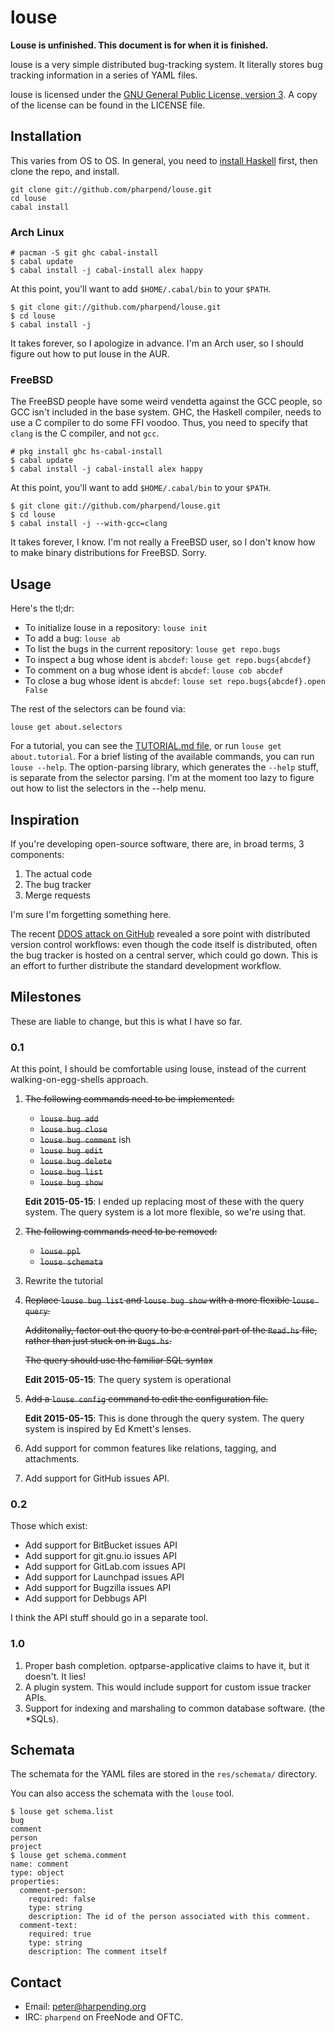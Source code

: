 # louse

**Louse is unfinished. This document is for when it is finished.**

louse is a very simple distributed bug-tracking system. It literally
stores bug tracking information in a series of YAML files.

louse is licensed under the
[GNU General Public License, version 3](https://gnu.org/licenses/gpl). A
copy of the license can be found in the LICENSE file.

## Installation

This varies from OS to OS. In general, you need to
[install Haskell](https://github.com/bitemyapp/learnhaskell/blob/master/install.md)
first, then clone the repo, and install.

    git clone git://github.com/pharpend/louse.git
    cd louse
    cabal install

### Arch Linux

    # pacman -S git ghc cabal-install
    $ cabal update
    $ cabal install -j cabal-install alex happy

At this point, you'll want to add `$HOME/.cabal/bin` to your `$PATH`.

    $ git clone git://github.com/pharpend/louse.git
    $ cd louse
    $ cabal install -j

It takes forever, so I apologize in advance. I'm an Arch user, so I
should figure out how to put louse in the AUR.

### FreeBSD

The FreeBSD people have some weird vendetta against the GCC people, so
GCC isn't included in the base system. GHC, the Haskell compiler, needs
to use a C compiler to do some FFI voodoo. Thus, you need to specify
that `clang` is the C compiler, and not `gcc`.

    # pkg install ghc hs-cabal-install
    $ cabal update
    $ cabal install -j cabal-install alex happy
    
At this point, you'll want to add `$HOME/.cabal/bin` to your `$PATH`.

    $ git clone git://github.com/pharpend/louse.git
    $ cd louse
    $ cabal install -j --with-gcc=clang

It takes forever, I know. I'm not really a FreeBSD user, so I don't know
how to make binary distributions for FreeBSD. Sorry.

## Usage

Here's the tl;dr:

* To initialize louse in a repository: `louse init`
* To add a bug: `louse ab`
* To list the bugs in the current repository: `louse get repo.bugs`
* To inspect a bug whose ident is `abcdef`: `louse get repo.bugs{abcdef}`
* To comment on a bug whose ident is `abcdef`: `louse cob abcdef`
* To close a bug whose ident is `abcdef`: `louse set repo.bugs{abcdef}.open False`

The rest of the selectors can be found via:

    louse get about.selectors

For a tutorial, you can see the [TUTORIAL.md file](TUTORIAL.md), or run
`louse get about.tutorial`. For a brief listing of the available
commands, you can run `louse --help`. The option-parsing library, which
generates the `--help` stuff, is separate from the selector parsing. I'm
at the moment too lazy to figure out how to list the selectors in the
--help menu.

## Inspiration

If you're developing open-source software, there are, in broad terms, 3
components:

1. The actual code
2. The bug tracker
3. Merge requests

I'm sure I'm forgetting something here.

The recent
[DDOS attack on GitHub](https://github.com/blog/1981-large-scale-ddos-attack-on-github-com)
revealed a sore point with distributed version control workflows: even
though the code itself is distributed, often the bug tracker is hosted
on a central server, which could go down. This is an effort to further
distribute the standard development workflow.

## Milestones

These are liable to change, but this is what I have so far.

### 0.1

At this point, I should be comfortable using louse, instead of the
current walking-on-egg-shells approach.

1.  ~~The following commands need to be implemented:~~
    
    * ~~`louse bug add`~~
    * ~~`louse bug close`~~
    * ~~`louse bug comment`~~ ish
    * ~~`louse bug edit`~~
    * ~~`louse bug delete`~~
    * ~~`louse bug list`~~
    * ~~`louse bug show`~~

    **Edit 2015-05-15**: I ended up replacing most of these with the
    query system.  The query system is a lot more flexible, so we're
    using that.

2. ~~The following commands need to be removed:~~
   
   * ~~`louse ppl`~~
   * ~~`louse schemata`~~

3. Rewrite the tutorial

4.  ~~Replace `louse bug list` and `louse bug show` with a more flexible
    `louse query`.~~

    ~~Additonally, factor out the query to be a central part of the
    `Read.hs` file, rather than just stuck on in `Bugs.hs`.~~

    ~~The query should use the familiar SQL syntax~~

    **Edit 2015-05-15**: The query system is operational

5.  ~~Add a `louse config` command to edit the configuration file.~~

    **Edit 2015-05-15**: This is done through the query system. The
    query system is inspired by Ed Kmett's lenses.

6.  Add support for common features like relations, tagging, and
    attachments.

7. Add support for GitHub issues API.
### 0.2

Those which exist:

* Add support for BitBucket issues API
* Add support for git.gnu.io issues API
* Add support for GitLab.com issues API
* Add support for Launchpad issues API
* Add support for Bugzilla issues API
* Add support for Debbugs API

I think the API stuff should go in a separate tool.

### 1.0

1.  Proper bash completion. optparse-applicative claims to have it, but it
    doesn't. It lies!
2.  A plugin system. This would include support for custom issue tracker
    APIs.
3.  Support for indexing and marshaling to common database
    software. (the *SQLs).

## Schemata

The schemata for the YAML files are stored in the `res/schemata/`
directory.

You can also access the schemata with the `louse` tool.

    $ louse get schema.list
    bug
    comment
    person
    project
    $ louse get schema.comment
    name: comment
    type: object
    properties:
      comment-person:
        required: false
        type: string
        description: The id of the person associated with this comment.
      comment-text:
        required: true
        type: string
        description: The comment itself

## Contact

* Email: <peter@harpending.org>
* IRC: `pharpend` on FreeNode and OFTC.

